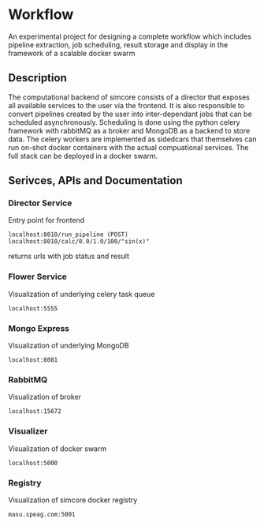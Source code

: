 # Workflow

An experimental project for designing a complete workflow which includes pipeline extraction, job scheduling, result storage and display in the framework of a scalable docker swarm

## Description
The computational backend of simcore consists of a director that exposes all available services to the user via the frontend. It is also responsible to convert pipelines created by the user into inter-dependant jobs that can be scheduled asynchronously.
Scheduling is done using the python celery framework with rabbitMQ as a broker and MongoDB as a backend to store data. The celery workers are implemented as sidedcars that themselves can run on-shot docker containers with the actual compuational services. The full stack can be deployed in a docker swarm.

## Serivces, APIs and Documentation

### Director Service
Entry point for frontend

```
localhost:8010/run_pipeline (POST)
localhost:8010/calc/0.0/1.0/100/"sin(x)"
```
returns urls with job status and result

### Flower Service
Visualization of underlying celery task queue
```
localhost:5555
```

### Mongo Express
Visualization of underlying MongoDB

```
localhost:8081
```

### RabbitMQ
Visualization of broker
```
localhost:15672
```

### Visualizer
Visualization of docker swarm
```
localhost:5000
```

### Registry
Visualization of simcore docker registry
```
masu.speag.com:5001
```

